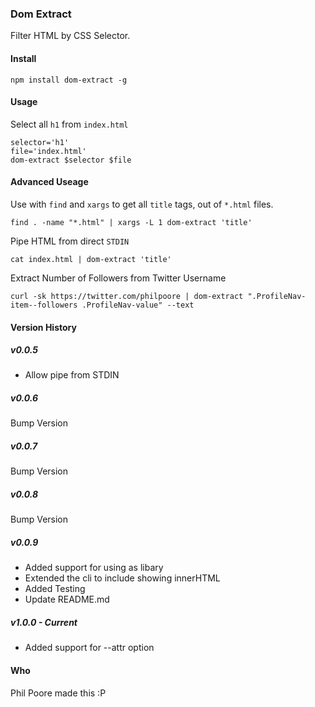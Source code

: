 ### Dom Extract
Filter HTML by CSS Selector.


#### Install
```
npm install dom-extract -g
```

#### Usage

Select all `h1` from `index.html`
```
selector='h1'
file='index.html'
dom-extract $selector $file
```

#### Advanced Useage

Use with `find` and `xargs` to get all `title` tags, out of `*.html` files.
```
find . -name "*.html" | xargs -L 1 dom-extract 'title'
```

Pipe HTML from direct `STDIN`
```
cat index.html | dom-extract 'title'
```

Extract Number of Followers from Twitter Username
```
curl -sk https://twitter.com/philpoore | dom-extract ".ProfileNav-item--followers .ProfileNav-value" --text
```

#### Version History

##### v0.0.5
+ Allow pipe from STDIN

##### v0.0.6
Bump Version

##### v0.0.7
Bump Version

##### v0.0.8
Bump Version

##### v0.0.9
+ Added support for using as libary
+ Extended the cli to include showing innerHTML
+ Added Testing
+ Update README.md

##### v1.0.0 - Current
+ Added support for --attr option

#### Who
Phil Poore made this :P
